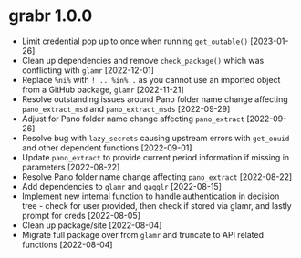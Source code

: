 # grabr 1.0.0
* Limit credential pop up to once when running `get_outable()` [2023-01-26]
* Clean up dependencies and remove `check_package()` which was conflicting with `glamr` [2022-12-01] 
* Replace `%ni%` with `! .. %in%..` as you cannot use an imported object from a GitHub package, `glamr` [2022-11-21] 
* Resolve outstanding issues around Pano folder name change affecting `pano_extract_msd` and `pano_extract_msds` [2022-09-29] 
* Adjust for Pano folder name change affecting `pano_extract` [2022-09-26]
* Resolve bug with `lazy_secrets` causing upstream errors with `get_ouuid` and other dependent functions [2022-09-01]
* Update `pano_extract` to provide current period information if missing in parameters [2022-08-22]
* Resolve Pano folder name change affecting `pano_extract` [2022-08-22]
* Add dependencies to `glamr` and `gagglr` [2022-08-15]
* Implement new internal function to handle authentication in decision tree - check for user provided, then check if stored via glamr, and lastly prompt for creds [2022-08-05]
* Clean up package/site [2022-08-04]
* Migrate full package over from `glamr` and truncate to API related functions [2022-08-04]
